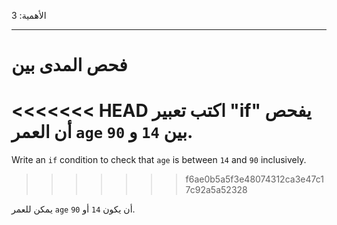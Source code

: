 الأهمية: 3

---

# فحص المدى بين

<<<<<<< HEAD
اكتب تعبير "if" يفحص أن العمر `age` بين `14` و `90`.
=======
Write an `if` condition to check that `age` is between `14` and `90` inclusively.
>>>>>>> f6ae0b5a5f3e48074312ca3e47c17c92a5a52328

يمكن للعمر `age` أن يكون `14` أو `90`.
